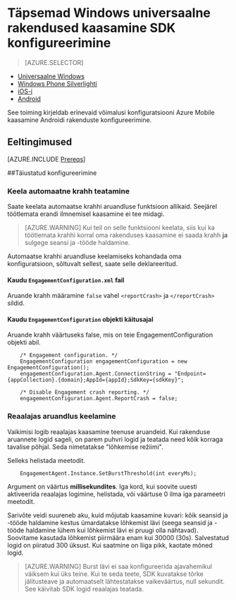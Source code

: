 <properties
    pageTitle="Täpsemad Windows universaalne rakendused kaasamine SDK konfigureerimine"
    description="Universaalne rakendused Windows Azure'i Mobile kaasamine Lisavalikud konfigureerimine"                    
    services="mobile-engagement"
    documentationCenter="mobile"
    authors="piyushjo"
    manager="erikre"
    editor="" />

<tags
    ms.service="mobile-engagement"
    ms.workload="mobile"
    ms.tgt_pltfrm="mobile-windows-store"
    ms.devlang="dotnet"
    ms.topic="article"
    ms.date="10/04/2016"
    ms.author="piyushjo;ricksal" />

# <a name="advanced-configuration-for-windows-universal-apps-engagement-sdk"></a>Täpsemad Windows universaalne rakendused kaasamine SDK konfigureerimine

> [AZURE.SELECTOR]
- [Universaalne Windows](mobile-engagement-windows-store-advanced-configuration.md)
- [Windows Phone Silverlighti](mobile-engagement-windows-phone-integrate-engagement.md)
- [iOS-i](mobile-engagement-ios-integrate-engagement.md)
- [Android](mobile-engagement-android-advanced-configuration.md)

See toiming kirjeldab erinevaid võimalusi konfiguratsiooni Azure Mobile kaasamine Androidi rakenduste konfigureerimine.

## <a name="prerequisites"></a>Eeltingimused

[AZURE.INCLUDE [Prereqs](../../includes/mobile-engagement-windows-store-prereqs.md)]

##<a name="advanced-configuration"></a>Täiustatud konfigureerimine

### <a name="disable-automatic-crash-reporting"></a>Keela automaatne krahh teatamine

Saate keelata automaatse krahhi aruandluse funktsioon allikaid. Seejärel töötlemata erandi ilmnemisel kaasamine ei tee midagi.

> [AZURE.WARNING] Kui teil on selle funktsiooni keelata, siis kui ka töötlemata krahhi korral oma rakenduses kaasamine ei saada krahh **ja** sulgege seansi ja -tööde haldamine.

Automaatse krahhi aruandluse keelamiseks kohandada oma konfiguratsioon, sõltuvalt sellest, saate selle deklareeritud.

#### <a name="from-engagementconfigurationxml-file"></a>Kaudu `EngagementConfiguration.xml` fail

Aruande krahh määramine `false` vahel `<reportCrash>` ja `</reportCrash>` sildid.

#### <a name="from-engagementconfiguration-object-at-run-time"></a>Kaudu `EngagementConfiguration` objekti käitusajal

Aruande krahh väärtuseks false, mis on teie EngagementConfiguration objekti abil.

        /* Engagement configuration. */
        EngagementConfiguration engagementConfiguration = new EngagementConfiguration();
        engagementConfiguration.Agent.ConnectionString = "Endpoint={appCollection}.{domain};AppId={appId};SdkKey={sdkKey}";

        /* Disable Engagement crash reporting. */
        engagementConfiguration.Agent.ReportCrash = false;

### <a name="disable-real-time-reporting"></a>Reaalajas aruandlus keelamine

Vaikimisi logib reaalajas kaasamine teenuse aruandeid. Kui rakenduse aruannete logid sageli, on parem puhvri logid ja teatada need kõik korraga tavalise põhjal. Seda nimetatakse "lõhkemise režiimi".

Selleks helistada meetodit.

        EngagementAgent.Instance.SetBurstThreshold(int everyMs);

Argument on väärtus **millisekundites**. Iga kord, kui soovite uuesti aktiveerida reaalajas logimine, helistada, või väärtuse 0 ilma iga parameetri meetodit.

Sarivõte veidi suureneb aku, kuid mõjutab kaasamine kuvari: kõik seansid ja -tööde haldamine kestus ümardatakse lõhkemist lävi (seega seansid ja -tööde haldamine lühem kui lõhkemist lävi ei pruugi olla nähtavad). Soovitame kasutada lõhkemist piirmäära enam kui 30000 (30s). Salvestatud logid on piiratud 300 üksust. Kui saatmine on liiga pikk, kaotate mõned logid.

> [AZURE.WARNING] Burst lävi ei saa konfigureerida ajavahemikul väiksem kui üks teine. Kui te seda teete, SDK kuvatakse tõrke jälitusteave ja automaatselt lähtestatakse vaikeväärtus, null sekundit. See käivitab SDK logid reaalajas teatada.

[here]:http://www.nuget.org/packages/Capptain.WindowsCS
[NuGet website]:http://docs.nuget.org/docs/start-here/overview

